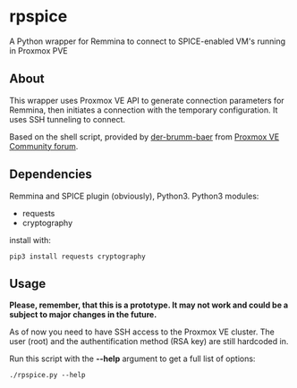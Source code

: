 # rpspice
A Python wrapper for Remmina to connect to SPICE-enabled VM's running in Proxmox PVE

## About
This wrapper uses Proxmox VE API to generate connection parameters for Remmina, then initiates a connection with the temporary configuration.
It uses SSH tunneling to connect.

Based on the shell script, provided by [der-brumm-baer](https://forum.proxmox.com/members/der-brumm-baer.60239/) from [Proxmox VE Community forum](https://forum.proxmox.com/threads/remote-spice-access-without-using-web-manager.16561/page-3).

## Dependencies
Remmina and SPICE plugin (obviously), Python3.
Python3 modules:
* requests
* cryptography

install with:

    pip3 install requests cryptography

## Usage
**Please, remember, that this is a prototype. It may not work and could be a subject to major changes in the future.**

As of now you need to have SSH access to the Proxmox VE cluster. The user (root) and the authentification method (RSA key) are still hardcoded in.

Run this script with the **--help** argument to get a full list of options:

    ./rpspice.py --help
